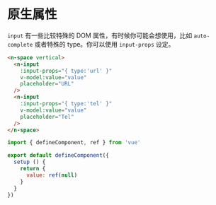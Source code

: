 # 原生属性

`input` 有一些比较特殊的 DOM 属性，有时候你可能会想使用，比如 `auto-complete` 或者特殊的 type。你可以使用 `input-props` 设定。

```html
<n-space vertical>
  <n-input
    :input-props="{ type:'url' }"
    v-model:value="value"
    placeholder="URL"
  />
  <n-input
    :input-props="{ type:'tel' }"
    v-model:value="value"
    placeholder="Tel"
  />
</n-space>
```

```js
import { defineComponent, ref } from 'vue'

export default defineComponent({
  setup () {
    return {
      value: ref(null)
    }
  }
})
```
